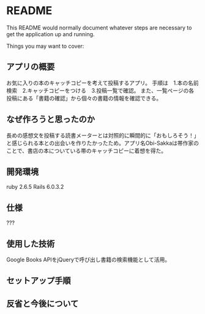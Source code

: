 # README

This README would normally document whatever steps are necessary to get the
application up and running.

Things you may want to cover:

## アプリの概要
お気に入りの本のキャッチコピーを考えて投稿するアプリ。
手順は　1.本の名前検索　2.キャッチコピーをつける　3.投稿一覧で確認。
また、一覧ページの各投稿にある「書籍の確認」から個々の書籍の情報を確認できる。

## なぜ作ろうと思ったのか
長めの感想文を投稿する読書メーターとは対照的に瞬間的に「おもしろそう！」と感じられる本との出会いを作りたかったため。アプリ名Obi-Sakkaは帯作家のことで、書店の本についている帯のキャッチコピーに着想を得た。

## 開発環境
ruby 2.6.5
Rails 6.0.3.2

## 仕様
???
## 使用した技術
Google Books APIをjQueryで呼び出し書籍の検索機能として活用。

## セットアップ手順

## 反省と今後について


